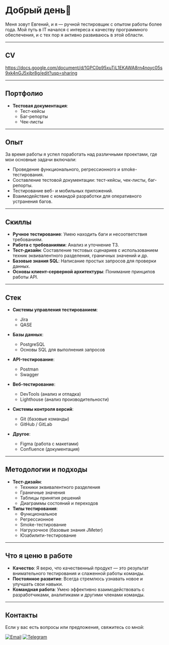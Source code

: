 # Добрый день👋

Меня зовут Евгений, и я — ручной тестировщик с опытом работы более года. Мой путь в IT начался с интереса к качеству программного обеспечения, и с тех пор я активно развиваюсь в этой области.

---


## CV
https://docs.google.com/document/d/1GPC0p95xuTiL1EKAWA8rn4noyc05s9xk4nGJ5xjbr8g/edit?usp=sharing

---

## Портфолио

- **Тестовая документация**:
  - Тест-кейсы
  - Баг-репорты
  - Чек-листы
---

## Опыт

За время работы я успел поработать над различными проектами, где мои основные задачи включали:

- Проведение функционального, регрессионного и smoke-тестирования.
- Составление тестовой документации: тест-кейсы, чек-листы, баг-репорты.
- Тестирование веб- и мобильных приложений.
- Взаимодействие с командой разработки для оперативного устранения багов.

---
## Скиллы

- **Ручное тестирование**: Умею находить баги и несоответствия требованиям.
- **Работа с требованиями**: Анализ и уточнение ТЗ.
- **Тест-дизайн**: Составление тестовых сценариев с использованием техник эквивалентного разделения, граничных значений и др.
- **Базовые знания SQL**: Написание простых запросов для проверки данных.
- **Основы клиент-серверной архитектуры**: Понимание принципов работы API.

---

## Стек

- **Системы управления тестированием**:
  - Jira
  - QASE
- **Базы данных**:
  - PostgreSQL
  - Основы SQL для выполнения запросов
- **API-тестирование**:
  - Postman
  - Swagger

- **Веб-тестирование**:
  - DevTools (анализ и отладка)
  - Lighthouse (анализ производительности)


- **Системы контроля версий**:
  - Git (базовые команды)
  - GitHub / GitLab
  
- **Другое**:
  - Figma (работа с макетами)
  - Confluence (документация)
 

---

## Методологии и подходы

- **Тест-дизайн**:
  - Техники эквивалентного разделения
  - Граничные значения
  - Таблицы принятия решений
  - Диаграммы состояний и переходов
- **Типы тестирования**:
  - Функциональное
  - Регрессионное
  - Smoke-тестирование
  - Нагрузочное (базовые знания JMeter)
  - Юзабилити-тестирование
---
## Что я ценю в работе

- **Качество**: Я верю, что качественный продукт — это результат внимательного тестирования и слаженной работы команды.
- **Постоянное развитие**: Всегда стремлюсь узнавать новое и улучшать свои навыки.
- **Командная работа**: Умею эффективно взаимодействовать с разработчиками, аналитиками и другими членами команды.

---


## Контакты

Если у вас есть вопросы или предложения, свяжитесь со мной:

[![Email](https://img.shields.io/badge/Email-lipinetsky@gmail.com-blue?style=flat-square&logo=gmail)](mailto:lipinetsky@gmail.com)
[![Telegram](https://img.shields.io/badge/Telegram-@evgeniilipinetsky-blue?style=flat-square&logo=telegram)](https://t.me/evgeniilipinetsky)

